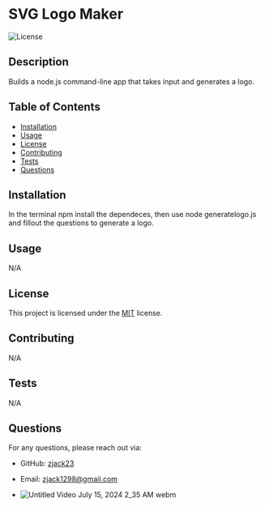 # SVG Logo Maker

![License](https://img.shields.io/badge/License-MIT-brightgreen.svg)

## Description

Builds a node.js command-line app that takes input and generates a logo.  

## Table of Contents

- [Installation](#installation)
- [Usage](#usage)
- [License](#license)
- [Contributing](#contributing)
- [Tests](#tests)
- [Questions](#questions)

## Installation

In the terminal npm install the dependeces, then use node generatelogo.js and fillout the questions to generate a logo. 

## Usage

N/A

## License

This project is licensed under the [MIT](https://opensource.org/licenses/MIT) license.

## Contributing

N/A

## Tests

N/A

## Questions

For any questions, please reach out via:

- GitHub: [zjack23](https://github.com/zjack23)

- Email: [zjack1298@gmail.com](mailto:zjack1298@gmail.com)

- ![Untitled Video July 15, 2024 2_35 AM webm](https://github.com/user-attachments/assets/7f730180-121b-4366-acef-b808b4de6ee2)

